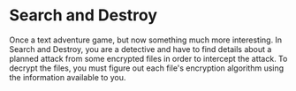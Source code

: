 # Search and Destroy
Once a text adventure game, but now something much more interesting.
In Search and Destroy, you are a detective and have to find details about a planned attack from some encrypted files in order to intercept the attack.
To decrypt the files, you must figure out each file's encryption algorithm using the information available to you.
